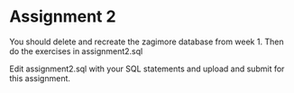 # Assignment 2

You should delete and recreate the zagimore database from week 1.  Then do the exercises in assignment2.sql

Edit assignment2.sql with your SQL statements and upload and submit for this assignment.
